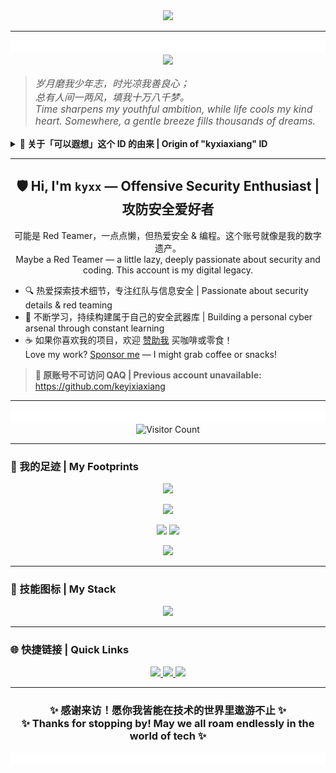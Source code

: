 <div align="center">
  <a href="https://www.google.com/">
    <img src="https://readme-typing-svg.herokuapp.com/?lines=The+quieter+you+become,;the+more+you+are+able+to+hear.;Welcome+to+my+little+nest!&center=true&size=27">
  </a>
</div>

<hr>
<img src="https://github.com/heartyang520/HeartYang.github.io/blob/main/share/paomaxian.gif?raw=true" width="100%" height="20">

<div align="center">
  <img src="https://quotes-github-readme.vercel.app/api?type=horizontal&theme=monokai&quote=虚心向学，君子不器🎈&author=可以遐想">
</div>

<blockquote>
  <p style="font-style: italic; font-size: 1.1em; color: #555;">
    岁月磨我少年志，时光凉我善良心；<br>
    总有人间一两风，填我十万八千梦。<br>
    <em>Time sharpens my youthful ambition, while life cools my kind heart. Somewhere, a gentle breeze fills thousands of dreams.</em>
  </p>
</blockquote>

<details>
  <summary><strong>📌 关于「可以遐想」这个 ID 的由来 | Origin of "kyxiaxiang" ID</strong></summary>
  <p style="margin-left: 1em; font-size: 0.95em;">
    念天地悠悠浩渺，我觉得人活着更重要的是做自己。<br>
    很多不可言，很多不可思，很多不可视，这个世界就像一个巨大的囚笼，也像一个巨大的盲盒。<br>
    我喜欢思维跳脱，让思维的力量带我行走，人生天地间，多遐想，少瞎想~<br><br>
    <em>In this vast universe, to be true to oneself matters most. The world is both a prison and a mystery box — filled with unspeakable, unthinkable, unseen things. I wander with my imagination as my compass. Dream more, worry less.</em>
  </p>
</details>

---

<div align="center">
  <h2>🛡️ Hi, I'm <code>kyxx</code> — Offensive Security Enthusiast | 攻防安全爱好者</h2>
  <p>可能是 Red Teamer，一点点懒，但热爱安全 & 编程。这个账号就像是我的数字遗产。<br>
     Maybe a Red Teamer — a little lazy, deeply passionate about security and coding. This account is my digital legacy.</p>
</div>

<ul>
  <li>🔍 热爱探索技术细节，专注红队与信息安全 | Passionate about security details & red teaming</li>
  <li>🌱 不断学习，持续构建属于自己的安全武器库 | Building a personal cyber arsenal through constant learning</li>
  <li>☕ 如果你喜欢我的项目，欢迎 <a href="https://github.com/sponsors/kyxiaxiang">赞助我</a> 买咖啡或零食！<br>Love my work? <a href="https://github.com/sponsors/kyxiaxiang">Sponsor me</a> — I might grab coffee or snacks!</li>
</ul>

<blockquote>
  <strong>📌 原账号不可访问 QAQ | Previous account unavailable:</strong> <br>
  <a href="https://github.com/keyixiaxiang">https://github.com/keyixiaxiang</a>
</blockquote>

<hr>
<img src="https://github.com/heartyang520/HeartYang.github.io/blob/main/share/paomaxian.gif?raw=true" width="100%" height="20">

<div align="center">
  <img src="https://profile-counter.glitch.me/kyxiaxiang/count.svg" alt="Visitor Count">
</div>

---

### 🧭 我的足迹 | My Footprints

<p align="center">
  <img src="https://stats.justsong.cn/api/bilibili/?id=1067016511&theme=radical&lang=zh-CN">
</p>

<p align="center">
  <img src="https://github-readme-stats.vercel.app/api/top-langs/?username=kyxiaxiang&theme=radical&show_icons=true">
</p>

<p align="center">
  <img width="49%" src="https://github-stats-alpha.vercel.app/api?username=kyxiaxiang&cc=1a1b27&tc=38bdae&ic=bf91f3&bc=ffff" />
  <img width="49%" src="https://github-readme-streak-stats.herokuapp.com/?user=kyxiaxiang&theme=radical" />
</p>

<p align="center">
  <img src="https://github-readme-activity-graph.vercel.app/graph?username=kyxiaxiang&theme=dracula">
</p>

---

### 🧰 技能图标 | My Stack
<p align="center">
  <img src="https://skillicons.dev/icons?i=python,linux,bash,docker,kali,github,git,vscode,js,go,html,css,postman&perline=10">
</p>

---

### 🌐 快捷链接 | Quick Links
<p align="center">
  <a href="https://github.com/kyxiaxiang">
    <img src="https://img.shields.io/badge/GitHub-%2312100E.svg?style=for-the-badge&logo=github&logoColor=white"/>
  </a>
  <a href="https://space.bilibili.com/1067016511">
    <img src="https://img.shields.io/badge/Bilibili-%2300A1D6.svg?style=for-the-badge&logo=bilibili&logoColor=white"/>
  </a>
  <a href="#">
    <img src="https://img.shields.io/badge/Blog-ComingSoon-%23FF8800.svg?style=for-the-badge"/>
  </a>
</p>

<hr>

<div align="center">
  <h3>✨ 感谢来访！愿你我皆能在技术的世界里遨游不止 ✨<br>
  ✨ Thanks for stopping by! May we all roam endlessly in the world of tech ✨</h3>
  <img src="https://github.com/heartyang520/HeartYang.github.io/blob/main/share/paomaxian.gif?raw=true" width="100%" height="20">
</div>
